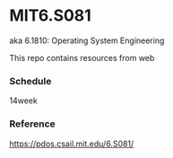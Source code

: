 # MIT6.S081
aka 6.1810: Operating System Engineering

This repo contains resources from web

### Schedule

14week

### Reference

https://pdos.csail.mit.edu/6.S081/
